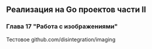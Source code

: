 ## Реализация на Go проектов части II
### Глава 17 "Работа с изображениями"
Тестовое github.com/disintegration/imaging 